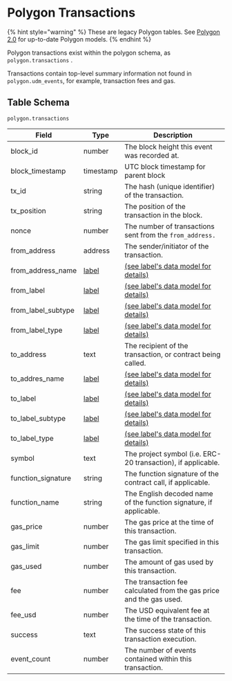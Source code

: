 # Polygon Transactions

{% hint style="warning" %}
These are legacy Polygon tables. See [Polygon 2.0](../polygon-2.0-tables.md) for up-to-date Polygon models.
{% endhint %}

Polygon transactions exist within the polygon schema, as `polygon.transactions` .

Transactions contain top-level summary information not found in `polygon.udm_events`, for example, transaction fees and gas.

## Table Schema

`polygon.transactions`

| Field                | Type                               | Description                                                         |
| -------------------- | ---------------------------------- | ------------------------------------------------------------------- |
| block\_id            | number                             | The block height this event was recorded at.                        |
| block\_timestamp     | timestamp                          | UTC block timestamp for parent block                                |
| tx\_id               | string                             | The hash (unique identifier) of the transaction.                    |
| tx\_position         | string                             | The position of the transaction in the block.                       |
| nonce                | number                             | The number of transactions sent from the `from_address.`            |
| from\_address        | address                            | The sender/initiator of the transaction.                            |
| from\_address\_name  | [label](../../data-models/labels/) | [(see label's data model for details)](../../data-models/labels/)   |
| from\_label          | [label](../../data-models/labels/) | [(see label's data model for details)](../../data-models/labels/)   |
| from\_label\_subtype | [label](../../data-models/labels/) | [(see label's data model for details)](../../data-models/labels/)   |
| from\_label\_type    | [label](../../data-models/labels/) | [(see label's data model for details)](../../data-models/labels/)   |
| to\_address          | text                               | The recipient of the transaction, or contract being called.         |
| to\_addres\_name     | [label](../../data-models/labels/) | [(see label's data model for details)](../../data-models/labels/)   |
| to\_label            | [label](../../data-models/labels/) | [(see label's data model for details)](../../data-models/labels/)   |
| to\_label\_subtype   | [label](../../data-models/labels/) | [(see label's data model for details)](../../data-models/labels/)   |
| to\_label\_type      | [label](../../data-models/labels/) | [(see label's data model for details)](../../data-models/labels/)   |
| symbol               | text                               | The project symbol (i.e. ERC-20 transaction), if applicable.        |
| function\_signature  | string                             | The function signature of the contract call, if applicable.         |
| function\_name       | string                             | The English decoded name of the function signature, if applicable.  |
| gas\_price           | number                             | The gas price at the time of this transaction.                      |
| gas\_limit           | number                             | The gas limit specified in this transaction.                        |
| gas\_used            | number                             | The amount of gas used by this transaction.                         |
| fee                  | number                             | The transaction fee calculated from the gas price and the gas used. |
| fee\_usd             | number                             | The USD equivalent fee at the time of the transaction.              |
| success              | text                               | The success state of this transaction execution.                    |
| event\_count         | number                             | The number of events contained within this transaction.             |

